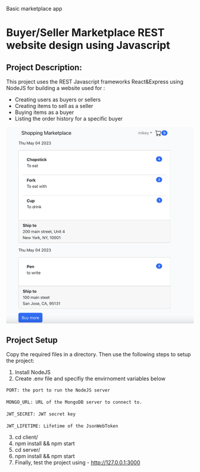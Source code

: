 Basic marketplace app

# Buyer/Seller Marketplace REST website design using Javascript

## Project Description:
This project uses the REST Javascript frameworks React&Express using NodeJS for building a website used for :
- Creating users as buyers or sellers
- Creating items to sell as a seller
- Buying items as a buyer
- Listing the order history for a specific buyer

![alt text](https://github.com/clementgng/marketplace/blob/main/Images/OrdersHistory.png "Order_History")

## Project Setup
Copy the required files in a directory. Then use the following steps to setup the project:

1. Install NodeJS
2. Create .env file and specifiy the envirnoment variables below
```
PORT: the port to run the NodeJS server

MONGO_URL: URL of the MongoDB server to connect to.

JWT_SECRET: JWT secret key

JWT_LIFETIME: Lifetime of the JsonWebToken
```
3. cd client/
4. npm install && npm start
5. cd server/
6. npm install && npm start
7. Finally, test the project using - http://127.0.0.1:3000

